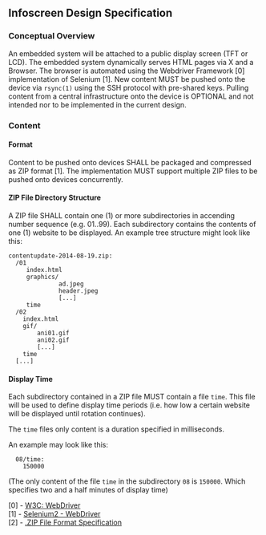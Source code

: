 ## Infoscreen Design Specification
### Conceptual Overview
An embedded system will be attached to a public display screen (TFT or LCD).
The embedded system dynamically serves HTML pages via X and a Browser.
The browser is automated using the Webdriver Framework [0]
implementation of Selenium [1].
New content MUST be pushed onto the device via `rsync(1)` using
the SSH protocol with pre-shared keys. Pulling content from a central
infrastructure onto the device is OPTIONAL and not intended nor to be
implemented in the current design.


### Content
#### Format
Content to be pushed onto devices SHALL be packaged and compressed as ZIP
format [1]. The implementation MUST support multiple ZIP files to be
pushed onto devices concurrently.

#### ZIP File Directory Structure
A ZIP file SHALL contain one (1) or more subdirectories in accending
number sequence (e.g. 01..99). Each subdirectory contains the
contents of one (1) website to be displayed. An example tree structure
might look like this:
```
contentupdate-2014-08-19.zip:
  /01
     index.html
     graphics/
              ad.jpeg
              header.jpeg
              [...]
     time
  /02
    index.html
    gif/
        ani01.gif
        ani02.gif
        [...]
    time
  [...]
```

#### Display Time
Each subdirectory contained in a ZIP file MUST contain a file `time`.
This file will be used to define display time periods (i.e. how low a
certain website will be displayed until rotation continues).

The `time` files only content is a duration specified in milliseconds.

An example may look like this:
```
  08/time:
    150000
```
(The only content of the file `time` in the subdirectory `08` is `150000`.
Which specifies two and a half minutes of display time)


[0] - [W3C: WebDriver](http://www.w3.org/TR/webdriver)    
[1] - [Selenium2 - WebDriver](http://docs.seleniumhq.org/projects/webdriver)    
[2] - [.ZIP File Format Specification](http://www.pkware.com/documents/casestudies/APPNOTE.TXT)    

